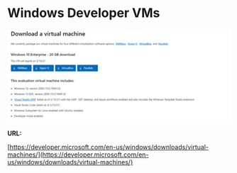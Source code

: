 # Windows Developer VMs



![](../.gitbook/assets/image.png)

**URL:**

[https://developer.microsoft.com/en-us/windows/downloads/virtual-machines/](https://developer.microsoft.com/en-us/windows/downloads/virtual-machines/)
